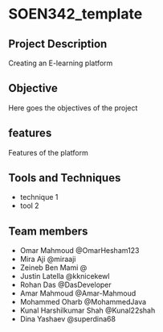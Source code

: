 # SOEN342_template

## Project Description
Creating an E-learning platform

## Objective
Here goes the objectives of the project

## features
Features of the platform

## Tools and Techniques
- technique 1
- tool 2

## Team members
- Omar Mahmoud @OmarHesham123
- Mira Aji @miraaji
- Zeineb Ben Mami @
- Justin Latella @kknicekewl
- Rohan Das @DasDeveloper
- Amar Mahmoud @Amar-Mahmoud
- Mohammed Oharb @MohammedJava
- Kunal Harshilkumar Shah @Kunal22shah
- Dina Yashaev @superdina68
